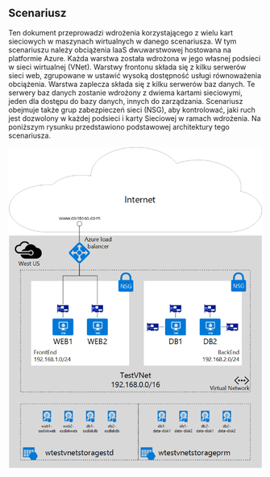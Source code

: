 ## <a name="scenario"></a>Scenariusz
Ten dokument przeprowadzi wdrożenia korzystającego z wielu kart sieciowych w maszynach wirtualnych w danego scenariusza. W tym scenariuszu należy obciążenia IaaS dwuwarstwowej hostowana na platformie Azure. Każda warstwa została wdrożona w jego własnej podsieci w sieci wirtualnej (VNet). Warstwy frontonu składa się z kilku serwerów sieci web, zgrupowane w ustawić wysoką dostępność usługi równoważenia obciążenia. Warstwa zaplecza składa się z kilku serwerów baz danych. Te serwery baz danych zostanie wdrożony z dwiema kartami sieciowymi, jeden dla dostępu do bazy danych, innych do zarządzania. Scenariusz obejmuje także grup zabezpieczeń sieci (NSG), aby kontrolować, jaki ruch jest dozwolony w każdej podsieci i karty Sieciowej w ramach wdrożenia. Na poniższym rysunku przedstawiono podstawowej architektury tego scenariusza.  

![Scenariusz MultiNIC](./media/virtual-network-deploy-multinic-scenario-include/Figure1.png)

